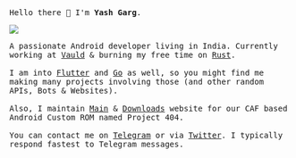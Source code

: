<p><samp>Hello there 👋 I'm <b>Yash Garg</b>.</samp></p>

<img src="https://komarev.com/ghpvc/?username=Yash-Garg&color=blueviolet" />

<p><samp>
  A passionate Android developer living in India. Currently working at <a href="https://vauld.com">Vauld</a> & burning my free time on <a href="https://rust-lang.org/">Rust</a>.
  <br/><br/>
  I am into <a href="https://flutter.dev">Flutter</a> and <a href="https://golang.org/">Go</a> as well, so you might find me making many projects involving those (and other random APIs, Bots & Websites).
  <br/><br/>
  Also, I maintain <a href="https://project404.xyz/">Main</a> & <a href="https://dl.project404.xyz/">Downloads</a> website for our CAF based Android Custom ROM named Project 404.
  <br/><br/>
  You can contact me on <a href="https://telegram.me/smart_geek/">Telegram</a> or via <a href="https://twitter.com/yashgarg1803">Twitter</a>.
  I typically respond fastest to Telegram messages.
</samp></p>
